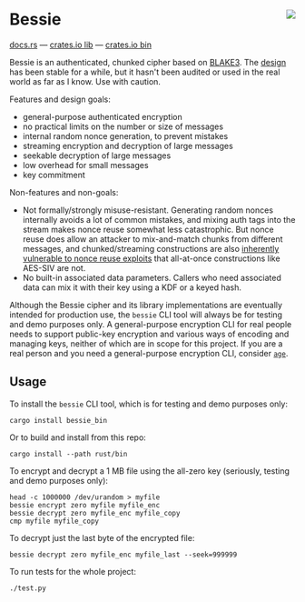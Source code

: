 <h1>Bessie<a href="https://github.com/oconnor663/bessie/actions"><img align="right" src="https://github.com/oconnor663/bessie/workflows/tests/badge.svg"></a></h1>

[docs.rs](https://docs.rs/bessie) — [crates.io lib](https://crates.io/crates/bessie) — [crates.io bin](https://crates.io/crates/bessie_bin)

Bessie is an authenticated, chunked cipher based on
[BLAKE3](https://github.com/BLAKE3-team/BLAKE3). The [design](./design.md) has
been stable for a while, but it hasn't been audited or used in the real world
as far as I know. Use with caution.

Features and design goals:

- general-purpose authenticated encryption
- no practical limits on the number or size of messages
- internal random nonce generation, to prevent mistakes
- streaming encryption and decryption of large messages
- seekable decryption of large messages
- low overhead for small messages
- key commitment

Non-features and non-goals:

- Not formally/strongly misuse-resistant. Generating random nonces internally
  avoids a lot of common mistakes, and mixing auth tags into the stream makes
  nonce reuse somewhat less catastrophic. But nonce reuse does allow an
  attacker to mix-and-match chunks from different messages, and
  chunked/streaming constructions are also [inherently vulnerable to nonce
  reuse exploits](https://web.cs.ucdavis.edu/~rogaway/papers/oae.pdf) that
  all-at-once constructions like AES-SIV are not.
- No built-in associated data parameters. Callers who need associated data can
  mix it with their key using a KDF or a keyed hash.

Although the Bessie cipher and its library implementations are eventually
intended for production use, the `bessie` CLI tool will always be for testing
and demo purposes only. A general-purpose encryption CLI for real people needs
to support public-key encryption and various ways of encoding and managing
keys, neither of which are in scope for this project. If you are a real person
and you need a general-purpose encryption CLI, consider
[`age`](https://github.com/FiloSottile/age).

## Usage

To install the `bessie` CLI tool, which is for testing and demo purposes only:

```
cargo install bessie_bin
```

Or to build and install from this repo:

```
cargo install --path rust/bin
```

To encrypt and decrypt a 1 MB file using the all-zero key (seriously, testing
and demo purposes only):

```
head -c 1000000 /dev/urandom > myfile
bessie encrypt zero myfile myfile_enc
bessie decrypt zero myfile_enc myfile_copy
cmp myfile myfile_copy
```

To decrypt just the last byte of the encrypted file:

```
bessie decrypt zero myfile_enc myfile_last --seek=999999
```

To run tests for the whole project:

```
./test.py
```

